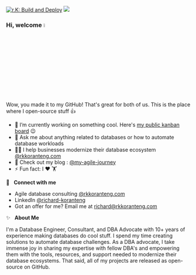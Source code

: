 [![r.K: Build and Deploy](https://github.com/RKKoranteng/my-agile-journey/actions/workflows/jekyll.yml/badge.svg?branch=main)](https://github.com/RKKoranteng/my-agile-journey/actions/workflows/jekyll.yml) <a href="https://www.linkedin.com/in/richard-koranteng"><img src="https://img.shields.io/static/v1?label=LinkedIn&message=profile&color=blue"></a>

### Hi, welcome <a href="https://rkkoranteng.com/" target="blank"><img src="https://media.giphy.com/media/hvRJCLFzcasrR4ia7z/giphy.gif" width="5%"></a>

Wow, you made it to my GitHub! That's great for both of us. This is the place where I open-source stuff 👍

* 🔭  I’m currently working on something cool. Here's [my public kanban board](https://github.com/users/RKKoranteng/projects/23) 😉
* 💬  Ask me about anything related to databases or how to automate database workloads
* 👨‍💻  I help businesses modernize their database ecosystem <a href="https://rkkoranteng.com" target="blank">@rkkoranteng.com</a>
* 🌱  Check out my blog : [@my-agile-journey](https://rkkoranteng.github.io/my-agile-journey/)
* ⚡  Fun fact: I ❤️ 🏋️

<!-- 📘 &nbsp;**Latest Blog Posts** -->

🔗 &nbsp; **Connect with me**
* Agile database consulting <a href="https://rkkoranteng.com" target="blank">@rkkoranteng.com</a>
* LinkedIn <a href="https://www.linkedin.com/in/richard-koranteng" target="blank">@richard-koranteng</a>
* Got an offer for me? Email me at [richard@rkkoranteng.com](mailto:richard@rkkoranteng.com)

✨ &nbsp; **About Me**

I'm a Database Engineer, Consultant, and DBA Advocate with 10+ years of experience making databases do cool stuff. I spend my time creating solutions to automate database challenges. As a DBA advocate, I take immense joy in sharing my expertise with fellow DBA's and empowering them with the tools, resources, and support needed to modernize their database ecosystems. That said, all of my projects are released as open-source on GitHub.
